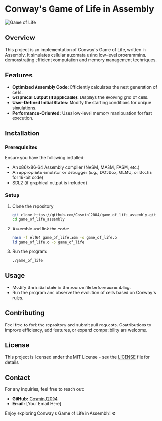 # Conway's Game of Life in Assembly

![Game of Life](https://pi.math.cornell.edu/~lipa/mec/4life2.png)

## Overview
This project is an implementation of Conway's Game of Life, written in Assembly. It simulates cellular automata using low-level programming, demonstrating efficient computation and memory management techniques.

## Features
- **Optimized Assembly Code:** Efficiently calculates the next generation of cells.
- **Graphical Output (if applicable):** Displays the evolving grid of cells.
- **User-Defined Initial States:** Modify the starting conditions for unique simulations.
- **Performance-Oriented:** Uses low-level memory manipulation for fast execution.

## Installation
### Prerequisites
Ensure you have the following installed:
- An x86/x86-64 Assembly compiler (NASM, MASM, FASM, etc.)
- An appropriate emulator or debugger (e.g., DOSBox, QEMU, or Bochs for 16-bit code)
- SDL2 (if graphical output is included)

### Setup
1. Clone the repository:
   ```sh
   git clone https://github.com/CosminJ2004/game_of_life_assembly.git
   cd game_of_life_assembly
   ```
2. Assemble and link the code:
   ```sh
   nasm -f elf64 game_of_life.asm -o game_of_life.o
   ld game_of_life.o -o game_of_life
   ```
3. Run the program:
   ```sh
   ./game_of_life
   ```

## Usage
- Modify the initial state in the source file before assembling.
- Run the program and observe the evolution of cells based on Conway's rules.

## Contributing
Feel free to fork the repository and submit pull requests. Contributions to improve efficiency, add features, or expand compatibility are welcome.

## License
This project is licensed under the MIT License - see the [LICENSE](LICENSE) file for details.

## Contact
For any inquiries, feel free to reach out:
- **GitHub:** [CosminJ2004](https://github.com/CosminJ2004)
- **Email:** [Your Email Here]

Enjoy exploring Conway's Game of Life in Assembly! ⚙️

